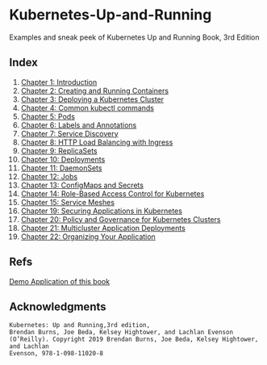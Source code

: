 # Kubernetes-Up-and-Running
Examples and sneak peek of Kubernetes Up and Running Book, 3rd Edition

## Index

1. [Chapter 1: Introduction](./Chapter%201%3A%20Introduction/index.md)
2. [Chapter 2: Creating and Running Containers](./Chapter%202%3A%20Creating%20and%20Running%20Containers/index.md)
3. [Chapter 3: Deploying a Kubernetes Cluster](./Chapter%203%3A%20Deploying%20a%20Kubernetes%20Cluster/index.md)
4. [Chapter 4: Common kubectl commands](./Chapter%204%3A%20Common%20kubectl%20commands/index.md)
5. [Chapter 5: Pods](./Chapter%205%3A%20Pods/index.md)
6. [Chapter 6: Labels and Annotations](./Chapter%206%3A%20Labels%20and%20Annotations/index.md)
7. [Chapter 7: Service Discovery](./Chapter%207%3A%20Service%20Discovery/index.md)
8. [Chapter 8: HTTP Load Balancing with Ingress](./Chapter%208%3A%20HTTP%20Load%20Balancing%20with%20Ingress/index.md)
9. [Chapter 9: ReplicaSets](./Chapter%209%3A%20ReplicaSets/index.md)
10. [Chapter 10: Deployments](./Chapter%2010%3A%20Deployments/index.md)
11. [Chapter 11: DaemonSets](./Chapter%2011%3A%20DamonSets/index.md)
12. [Chapter 12: Jobs](./Chapter%2012%3A%20Jobs/index.md)
13. [Chapter 13: ConfigMaps and Secrets](./Chapter%2013%3A%20ConfigMaps%20and%20Secrets/index.md)
14. [Chapter 14: Role-Based Access Control for Kubernetes](./Chapter%2014%3A%20Role-Based%20Access%20Control%20for%20Kubernetes/index.md)
15. [Chapter 15: Service Meshes](./Chapter%2015%3A%20Service%20Meshes/index.md)
16. [Chapter 19: Securing Applications in Kubernetes](./Chapter%2019%3A%20Securing%20Applications%20in%20Kubernetes/index.md)
17. [Chapter 20: Policy and Governance for Kubernetes Clusters](./Chapter%2020%3A%20Policy%20and%20Governance%20for%20Kubernetes%20Clusters/index.md)
18. [Chapter 21: Multicluster Application Deployments](./Chapter%2021%3A%20Multicluster%20Appllication%20Deployments/index.md)
19. [Chapter 22: Organizing Your Application](./Chapter%2022%3A%20Organizing%20your%20application/index.md)

## Refs
[Demo Application of this book](https://github.com/kubernetes-up-and-running/kuard)

## Acknowledgments
```
Kubernetes: Up and Running,3rd edition,
Brendan Burns, Joe Beda, Kelsey Hightower, and Lachlan Evenson
(O’Reilly). Copyright 2019 Brendan Burns, Joe Beda, Kelsey Hightower, and Lachlan
Evenson, 978-1-098-11020-8
```
